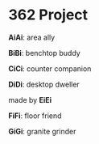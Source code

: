 # 362 Project

**AiAi**: area ally

**BiBi**: benchtop buddy

**CiCi**: counter companion

**DiDi**: desktop dweller


made by **EiEi**


**FiFi**: floor friend

**GiGi**: granite grinder